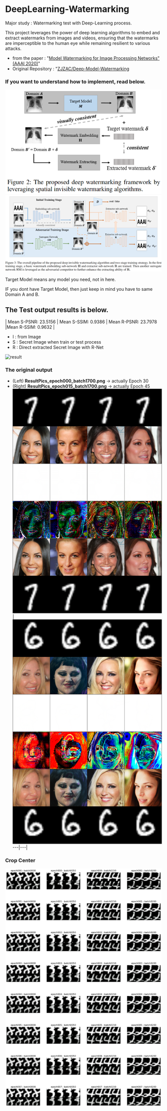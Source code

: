 # DeepLearning-Watermarking
Major study : Watermarking test with Deep-Learning process. 

This project leverages the power of deep learning algorithms to embed and extract watermarks from images and videos, ensuring that the watermarks are imperceptible to the human eye while remaining resilient to various attacks. 

- from the paper : "[Model Watermarking for Image Processing Networks" (AAAI 2020)](https://arxiv.org/pdf/2002.11088.pdf)"
- Original Repository : "[ZJZAC/Deep-Model-Watermarking](https://github.com/ZJZAC/Deep-Model-Watermarking)

### If you want to understand how to implement, read below.
![Figure](imgs/image.png)
![Figure](imgs/pipeline.png)

Target Model means any model you need, not in here.

IF you dont have Target Model, then just keep in mind you have to same Domain A and B.



## The Test output results is below.
| Mean S-PSNR: 23.5156 | Mean S-SSIM: 0.9386 | Mean R-PSNR: 23.7978 |Mean R-SSIM: 0.9632 |

- I : from Image
- S : Secret Image when train or test process
- R : Direct extracted Secret Image with R-Net

![result](imgs/validation_sorted_output2.png)

### The original output

- (Left) **ResultPics_epoch000_batch1700.png** -> actually Epoch 30
- (Right) **ResultPics_epoch015_batch1700.png** -> actually Epoch 45
![result](outputs/trainpics/ResultPics_epoch000_batch1700.png) | ![result](outputs/trainpics/ResultPics_epoch015_batch1700.png)
---|---|

### Crop Center
![result](imgs/secretResult_center.png)
